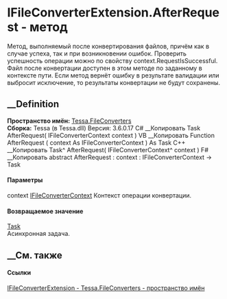 # IFileConverterExtension.AfterRequest - метод
Метод, выполняемый после конвертирования файлов, причём как в случае успеха,
так и при возникновении ошибок. Проверить успешность операции можно по
свойству context.RequestIsSuccessful. Файл после конвертации доступен в этом
методе по заданному в контексте пути. Если метод вернёт ошибку в результате
валидации или выбросит исключение, то результаты конвертации не будут
сохранены.
## __Definition
 **Пространство имён:** [Tessa.FileConverters](N_Tessa_FileConverters.htm)  
 **Сборка:** Tessa (в Tessa.dll) Версия: 3.6.0.17
C# __Копировать
     Task AfterRequest(
    	IFileConverterContext context
    )
VB __Копировать
     Function AfterRequest ( 
    	context As IFileConverterContext
    ) As Task
C++ __Копировать
    Task^ AfterRequest(
    	IFileConverterContext^ context
    )
F# __Копировать
     abstract AfterRequest : 
            context : IFileConverterContext -> Task 
#### Параметры
context
[IFileConverterContext](T_Tessa_FileConverters_IFileConverterContext.htm)
    Контекст операции конвертации.
#### Возвращаемое значение
[Task](https://learn.microsoft.com/dotnet/api/system.threading.tasks.task)  
Асинхронная задача.
##  __См. также
#### Ссылки
[IFileConverterExtension -
](T_Tessa_FileConverters_IFileConverterExtension.htm)
[Tessa.FileConverters - пространство имён](N_Tessa_FileConverters.htm)
